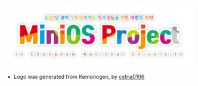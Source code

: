 ![](/profile/MiniOSProject.png)



* Logo was generated from Kemonogen, by [cstria0106](https://cstria0106.github.io/kemonogen/)
